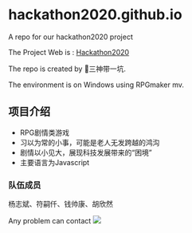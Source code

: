 # hackathon2020.github.io
A repo for our hackathon2020 project

The Project Web is : [Hackathon2020](https://hackathon2020eastchina.top/)

The repo is created by 🐶三神带一坑.

The environment is on Windows using RPGmaker mv.

## 项目介绍

- RPG剧情类游戏
- 习以为常的小事，可能是老人无发跨越的鸿沟
- 剧情以小见大，展现科技发展带来的“困境”
- 主要语言为Javascript

### 队伍成员
杨志斌、符嗣仟、钱帅康、胡欣然

Any problem can contact <a target="_blank" href="http://mail.qq.com/cgi-bin/qm_share?t=qm_mailme&email=YVNUUVFTU1JTVFQhEBBPAg4M" style="text-decoration:none;"><img src="http://rescdn.qqmail.com/zh_CN/htmledition/images/function/qm_open/ico_mailme_01.png"/></a>
